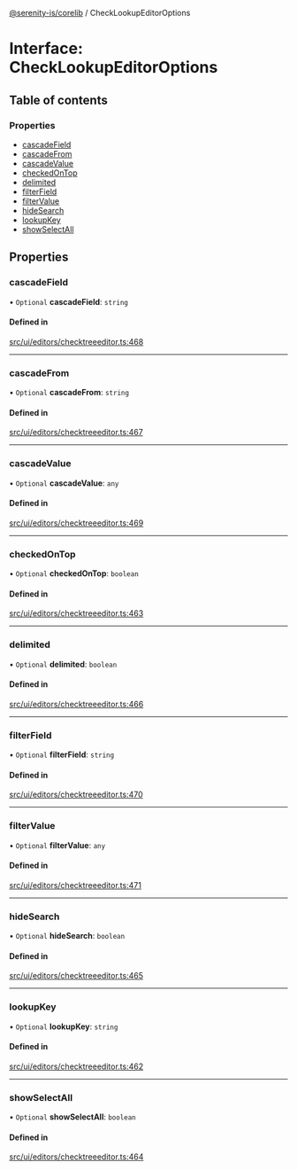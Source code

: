 [@serenity-is/corelib](../README.md) / CheckLookupEditorOptions

# Interface: CheckLookupEditorOptions

## Table of contents

### Properties

- [cascadeField](CheckLookupEditorOptions.md#cascadefield)
- [cascadeFrom](CheckLookupEditorOptions.md#cascadefrom)
- [cascadeValue](CheckLookupEditorOptions.md#cascadevalue)
- [checkedOnTop](CheckLookupEditorOptions.md#checkedontop)
- [delimited](CheckLookupEditorOptions.md#delimited)
- [filterField](CheckLookupEditorOptions.md#filterfield)
- [filterValue](CheckLookupEditorOptions.md#filtervalue)
- [hideSearch](CheckLookupEditorOptions.md#hidesearch)
- [lookupKey](CheckLookupEditorOptions.md#lookupkey)
- [showSelectAll](CheckLookupEditorOptions.md#showselectall)

## Properties

### cascadeField

• `Optional` **cascadeField**: `string`

#### Defined in

[src/ui/editors/checktreeeditor.ts:468](https://github.com/serenity-is/serenity/blob/master/packages/corelib/src/ui/editors/checktreeeditor.ts#L468)

___

### cascadeFrom

• `Optional` **cascadeFrom**: `string`

#### Defined in

[src/ui/editors/checktreeeditor.ts:467](https://github.com/serenity-is/serenity/blob/master/packages/corelib/src/ui/editors/checktreeeditor.ts#L467)

___

### cascadeValue

• `Optional` **cascadeValue**: `any`

#### Defined in

[src/ui/editors/checktreeeditor.ts:469](https://github.com/serenity-is/serenity/blob/master/packages/corelib/src/ui/editors/checktreeeditor.ts#L469)

___

### checkedOnTop

• `Optional` **checkedOnTop**: `boolean`

#### Defined in

[src/ui/editors/checktreeeditor.ts:463](https://github.com/serenity-is/serenity/blob/master/packages/corelib/src/ui/editors/checktreeeditor.ts#L463)

___

### delimited

• `Optional` **delimited**: `boolean`

#### Defined in

[src/ui/editors/checktreeeditor.ts:466](https://github.com/serenity-is/serenity/blob/master/packages/corelib/src/ui/editors/checktreeeditor.ts#L466)

___

### filterField

• `Optional` **filterField**: `string`

#### Defined in

[src/ui/editors/checktreeeditor.ts:470](https://github.com/serenity-is/serenity/blob/master/packages/corelib/src/ui/editors/checktreeeditor.ts#L470)

___

### filterValue

• `Optional` **filterValue**: `any`

#### Defined in

[src/ui/editors/checktreeeditor.ts:471](https://github.com/serenity-is/serenity/blob/master/packages/corelib/src/ui/editors/checktreeeditor.ts#L471)

___

### hideSearch

• `Optional` **hideSearch**: `boolean`

#### Defined in

[src/ui/editors/checktreeeditor.ts:465](https://github.com/serenity-is/serenity/blob/master/packages/corelib/src/ui/editors/checktreeeditor.ts#L465)

___

### lookupKey

• `Optional` **lookupKey**: `string`

#### Defined in

[src/ui/editors/checktreeeditor.ts:462](https://github.com/serenity-is/serenity/blob/master/packages/corelib/src/ui/editors/checktreeeditor.ts#L462)

___

### showSelectAll

• `Optional` **showSelectAll**: `boolean`

#### Defined in

[src/ui/editors/checktreeeditor.ts:464](https://github.com/serenity-is/serenity/blob/master/packages/corelib/src/ui/editors/checktreeeditor.ts#L464)
